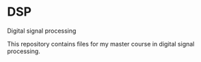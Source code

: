 # DSP
Digital signal processing

This repository contains files for my master course in digital signal processing.
